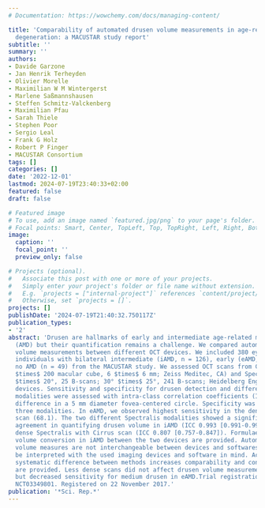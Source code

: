 ```yaml
---
# Documentation: https://wowchemy.com/docs/managing-content/

title: 'Comparability of automated drusen volume measurements in age-related macular
  degeneration: a MACUSTAR study report'
subtitle: ''
summary: ''
authors:
- Davide Garzone
- Jan Henrik Terheyden
- Olivier Morelle
- Maximilian W M Wintergerst
- Marlene Saßmannshausen
- Steffen Schmitz-Valckenberg
- Maximilian Pfau
- Sarah Thiele
- Stephen Poor
- Sergio Leal
- Frank G Holz
- Robert P Finger
- MACUSTAR Consortium
tags: []
categories: []
date: '2022-12-01'
lastmod: 2024-07-19T23:40:33+02:00
featured: false
draft: false

# Featured image
# To use, add an image named `featured.jpg/png` to your page's folder.
# Focal points: Smart, Center, TopLeft, Top, TopRight, Left, Right, BottomLeft, Bottom, BottomRight.
image:
  caption: ''
  focal_point: ''
  preview_only: false

# Projects (optional).
#   Associate this post with one or more of your projects.
#   Simply enter your project's folder or file name without extension.
#   E.g. `projects = ["internal-project"]` references `content/project/deep-learning/index.md`.
#   Otherwise, set `projects = []`.
projects: []
publishDate: '2024-07-19T21:40:32.750117Z'
publication_types:
- '2'
abstract: 'Drusen are hallmarks of early and intermediate age-related macular degeneration
  (AMD) but their quantification remains a challenge. We compared automated drusen
  volume measurements between different OCT devices. We included 380 eyes from 200
  individuals with bilateral intermediate (iAMD, n = 126), early (eAMD, n = 25) or
  no AMD (n = 49) from the MACUSTAR study. We assessed OCT scans from Cirrus (200
  $times$ 200 macular cube, 6 $times$ 6 mm; Zeiss Meditec, CA) and Spectralis (20°
  $times$ 20°, 25 B-scans; 30° $times$ 25°, 241 B-scans; Heidelberg Engineering, Germany)
  devices. Sensitivity and specificity for drusen detection and differences between
  modalities were assessed with intra-class correlation coefficients (ICCs) and mean
  difference in a 5 mm diameter fovea-centered circle. Specificity was > 90% in the
  three modalities. In eAMD, we observed highest sensitivity in the denser Spectralis
  scan (68.1). The two different Spectralis modalities showed a significantly higher
  agreement in quantifying drusen volume in iAMD (ICC 0.993 [0.991-0.994]) than the
  dense Spectralis with Cirrus scan (ICC 0.807 [0.757-0.847]). Formulae for drusen
  volume conversion in iAMD between the two devices are provided. Automated drusen
  volume measures are not interchangeable between devices and softwares and need to
  be interpreted with the used imaging devices and software in mind. Accounting for
  systematic difference between methods increases comparability and conversion formulae
  are provided. Less dense scans did not affect drusen volume measurements in iAMD
  but decreased sensitivity for medium drusen in eAMD.Trial registration: ClinicalTrials.gov
  NCT03349801. Registered on 22 November 2017.'
publication: '*Sci. Rep.*'
---
```


